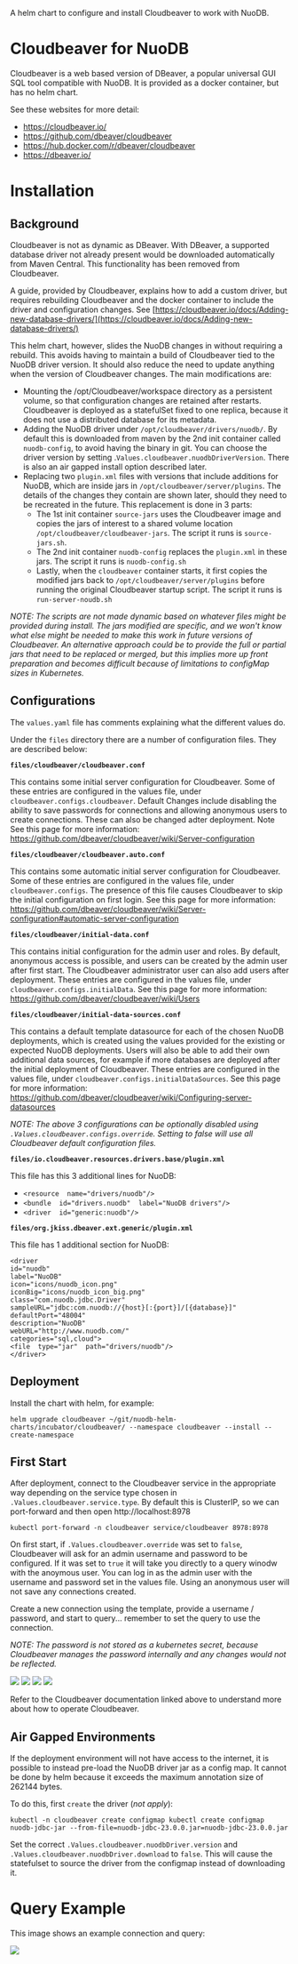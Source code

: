 A helm chart to configure and install Cloudbeaver to work with NuoDB.


# Cloudbeaver for NuoDB

Cloudbeaver is a web based version of DBeaver, a popular universal GUI SQL tool compatible with NuoDB.  It is provided as a docker container, but has no helm chart.

See these websites for more detail:
 - https://cloudbeaver.io/
 - https://github.com/dbeaver/cloudbeaver
 - https://hub.docker.com/r/dbeaver/cloudbeaver
 - https://dbeaver.io/


# Installation

## Background
Cloudbeaver is not as dynamic as DBeaver.  With DBeaver, a supported database driver not already present would be downloaded automatically from Maven Central.  This functionality has been removed from Cloudbeaver.

A guide, provided by Cloudbeaver, explains how to add a custom driver, but requires rebuilding Cloudbeaver and the docker container to include the driver and configuration changes. See [https://cloudbeaver.io/docs/Adding-new-database-drivers/](https://cloudbeaver.io/docs/Adding-new-database-drivers/)

This helm chart, however, slides the NuoDB changes in without requiring a rebuild.  This avoids having to maintain a build of Cloudbeaver tied to the NuoDB driver version.  It should also reduce the need to update anything when the version of Cloudbeaver changes.   The main modifications are:

 - Mounting the /opt/Cloudbeaver/workspace directory as a persistent volume, so that configuration changes are retained after restarts.  Cloudbeaver is deployed as a statefulSet fixed to one replica, because it does not use a distributed database for its metadata.
 - Adding the NuoDB driver under `/opt/cloudbeaver/drivers/nuodb/`.  By default this is downloaded from maven by the 2nd init container called `nuodb-config`, to avoid having the binary in git.  You can choose the driver version by setting .`Values.cloudbeaver.nuodbDriverVersion`.  There is also an air gapped install option described later.
 - Replacing two `plugin.xml` files with versions that include additions for NuoDB, which are inside jars in `/opt/cloudbeaver/server/plugins`.  The details of the changes they contain are shown later, should they need to be recreated in the future.  This replacement is done in 3 parts:
	 - The 1st init container `source-jars` uses the Cloudbeaver image and copies the jars of interest to a shared volume location `/opt/cloudbeaver/cloudbeaver-jars`.    The script it runs is `source-jars.sh`.
	 - The 2nd init container `nuodb-config` replaces the `plugin.xml` in these jars.  The script it runs is `nuodb-config.sh`
	 - Lastly, when the `cloudbeaver` container starts, it first copies the modified jars back to `/opt/cloudbeaver/server/plugins` before running the original Cloudbeaver startup script.  The script it runs is `run-server-noudb.sh`

*NOTE: The scripts are not made dynamic based on whatever files might be provided during install.  The jars modified are specific, and we won't know what else might be needed to make this work in future versions of Cloudbeaver.  An alternative approach could be to provide the full or partial jars that need to be replaced or merged, but this implies more up front preparation and becomes difficult because of limitations to configMap sizes in Kubernetes.*


## Configurations
The `values.yaml` file has comments explaining what the different values do.

Under the `files` directory there are a number of configuration files.  They are described below:


**`files/cloudbeaver/cloudbeaver.conf`**

This contains some initial server configuration for Cloudbeaver.  Some of these entries are configured in the values file, under `cloudbeaver.configs.cloudbeaver`.  Default Changes include disabling the ability to save passwords for connections and allowing anonymous users to create connections.  These can also be changed adter deployment.  Note See this page for more information: https://github.com/dbeaver/cloudbeaver/wiki/Server-configuration


**`files/cloudbeaver/cloudbeaver.auto.conf`**

This contains some automatic initial server configuration for Cloudbeaver.  Some of these entries are configured in the values file, under `cloudbeaver.configs`.   The presence of this file causes  Cloudbeaver to skip the initial configuration on first login.  See this page for more information: https://github.com/dbeaver/cloudbeaver/wiki/Server-configuration#automatic-server-configuration


**`files/cloudbeaver/initial-data.conf`**

This contains initial configuration for the admin user and roles.  By default, anonymous access is possible, and users can be created by the admin user after first start.  The Cloudbeaver administrator user can also add users after deployment.  These entries are configured in the values file, under `cloudbeaver.configs.initialData`.  See this page for more information: https://github.com/dbeaver/cloudbeaver/wiki/Users


**`files/cloudbeaver/initial-data-sources.conf`**

This contains a default template datasource for each of the chosen NuoDB deployments, which is created using the values provided for the existing or expected NuoDB deployments.  Users will also be able to add their own additional data sources, for example if more databases are deployed after the initial deployment of Cloudbeaver.  These entries are configured in the values file, under `cloudbeaver.configs.initialDataSources`.  See this page for more information: https://github.com/dbeaver/cloudbeaver/wiki/Configuring-server-datasources

*NOTE: The above 3 configurations can be optionally disabled using `.Values.cloudbeaver.configs.override`.  Setting to false will use all Cloudbeaver default configuration files.*


**`files/io.cloudbeaver.resources.drivers.base/plugin.xml`**

This file has this 3 additional lines for NuoDB:

 - `<resource  name="drivers/nuodb"/>`
 - `<bundle  id="drivers.nuodb"  label="NuoDB drivers"/>`
 - `<driver  id="generic:nuodb"/>`

**`files/org.jkiss.dbeaver.ext.generic/plugin.xml`**

This file has 1 additional section for NuoDB:

    <driver
    id="nuodb"
    label="NuoDB"
    icon="icons/nuodb_icon.png"
    iconBig="icons/nuodb_icon_big.png"
    class="com.nuodb.jdbc.Driver"
    sampleURL="jdbc:com.nuodb://{host}[:{port}]/[{database}]"
    defaultPort="48004"
    description="NuoDB"
    webURL="http://www.nuodb.com/"
    categories="sql,cloud">
    <file  type="jar"  path="drivers/nuodb"/>
    </driver>


## Deployment
Install the chart with helm, for example:

    helm upgrade cloudbeaver ~/git/nuodb-helm-charts/incubator/cloudbeaver/ --namespace cloudbeaver --install --create-namespace


## First Start
After deployment, connect to the Cloudbeaver service in the appropriate way depending on the service type chosen in `.Values.cloudbeaver.service.type`.  By default this is ClusterIP, so we can port-forward and then open http://localhost:8978

    kubectl port-forward -n cloudbeaver service/cloudbeaver 8978:8978

On first start, if `.Values.cloudbeaver.override` was set  to `false`, Cloudbeaver will ask for an admin username and password to be configured.  If it was set to `true` it will take you directly to a query winodw with the anoymous user.  You can log in as the admin user with the username and password set in the values file.  Using an anonymous user will not save any connections created.

Create a new connection using the template, provide a username / password, and start to query... remember to set the query to use the connection.

*NOTE: The password is not stored as a kubernetes secret, because Cloudbeaver manages the password internally and any changes would not be reflected.*

![](images/create-connection-1.png)
![](images/create-connection-2.png)
![](images/create-connection-3.png)
![](images/create-connection-4.png)

Refer to the Cloudbeaver documentation linked above to understand more about how to operate Cloudbeaver.


## Air Gapped Environments
If the deployment environment will not have access to the internet, it is possible to instead pre-load the NuoDB driver jar as a config map.  It cannot be done by helm because it exceeds the maximum annotation size of 262144 bytes.

To do this, first `create` the driver (*not apply*):

    kubectl -n cloudbeaver create configmap kubectl create configmap nuodb-jdbc-jar --from-file=nuodb-jdbc-23.0.0.jar=nuodb-jdbc-23.0.0.jar

Set the correct `.Values.cloudbeaver.nuodbDriver.version` and `.Values.cloudbeaver.nuodbDriver.download` to `false`.  This will cause the statefulset to source the driver from the configmap instead of downloading it.


# Query Example
This image shows an example connection and query:

![](images/example-query.png)